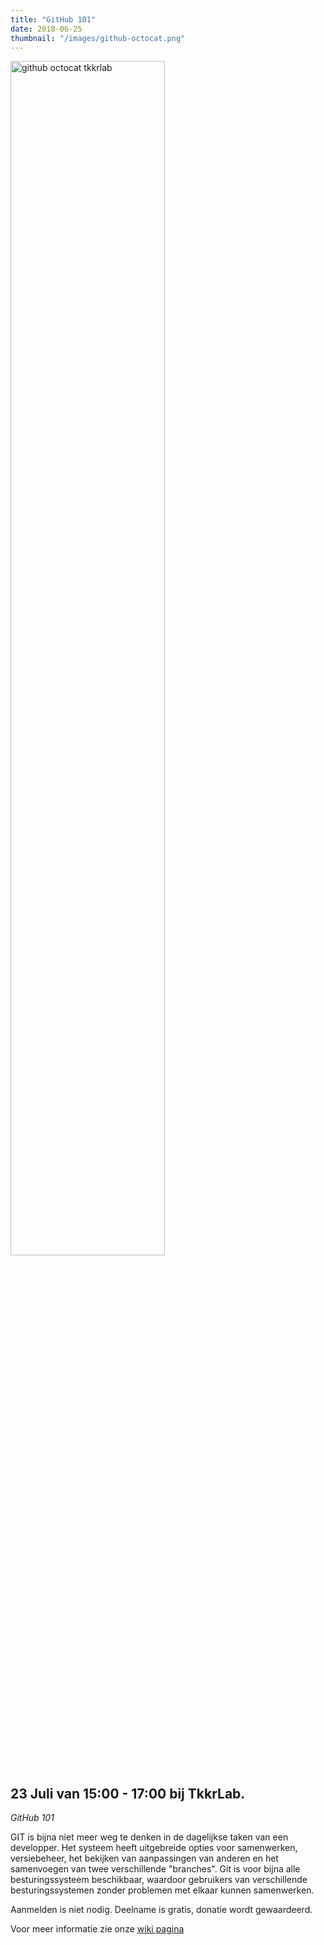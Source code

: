 ```yaml
---
title: "GitHub 101"
date: 2018-06-25
thumbnail: "/images/github-octocat.png"
---
```


<img alt="github octocat tkkrlab" src="/images/github-octocat.png" height="70%" width="70%" align="middle">

## 23 Juli van 15:00 - 17:00 bij TkkrLab.

*GitHub 101*

GIT is bijna niet meer weg te denken in de dagelijkse taken van een developper. Het systeem heeft uitgebreide opties voor samenwerken, versiebeheer, het bekijken van aanpassingen van anderen en het samenvoegen van twee verschillende "branches". Git is voor bijna alle besturingssysteem beschikbaar, waardoor gebruikers van verschillende besturingssystemen zonder problemen met elkaar kunnen samenwerken.

Aanmelden is niet nodig. Deelname is gratis, donatie wordt gewaardeerd.

Voor meer informatie zie onze [wiki pagina](https://tkkrlab.nl/wiki/Github_101_op_herhaling)